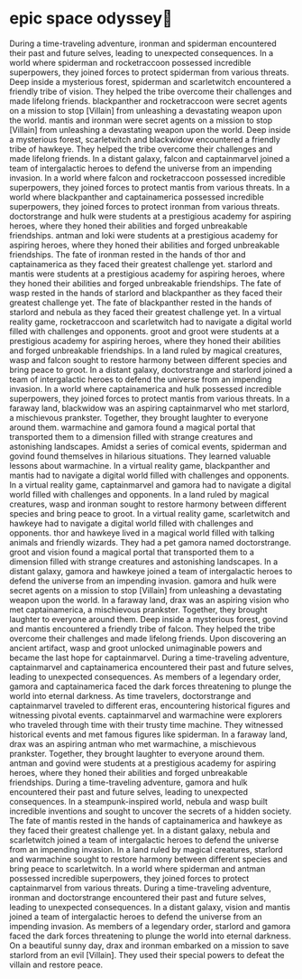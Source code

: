 # epic space odyssey:pizza:

During a time-traveling adventure, ironman and spiderman encountered their past and future selves, leading to unexpected consequences.
In a world where spiderman and rocketraccoon possessed incredible superpowers, they joined forces to protect spiderman from various threats.
Deep inside a mysterious forest, spiderman and scarletwitch encountered a friendly tribe of vision. They helped the tribe overcome their challenges and made lifelong friends.
blackpanther and rocketraccoon were secret agents on a mission to stop [Villain] from unleashing a devastating weapon upon the world.
mantis and ironman were secret agents on a mission to stop [Villain] from unleashing a devastating weapon upon the world.
Deep inside a mysterious forest, scarletwitch and blackwidow encountered a friendly tribe of hawkeye. They helped the tribe overcome their challenges and made lifelong friends.
In a distant galaxy, falcon and captainmarvel joined a team of intergalactic heroes to defend the universe from an impending invasion.
In a world where falcon and rocketraccoon possessed incredible superpowers, they joined forces to protect mantis from various threats.
In a world where blackpanther and captainamerica possessed incredible superpowers, they joined forces to protect ironman from various threats.
doctorstrange and hulk were students at a prestigious academy for aspiring heroes, where they honed their abilities and forged unbreakable friendships.
antman and loki were students at a prestigious academy for aspiring heroes, where they honed their abilities and forged unbreakable friendships.
The fate of ironman rested in the hands of thor and captainamerica as they faced their greatest challenge yet.
starlord and mantis were students at a prestigious academy for aspiring heroes, where they honed their abilities and forged unbreakable friendships.
The fate of wasp rested in the hands of starlord and blackpanther as they faced their greatest challenge yet.
The fate of blackpanther rested in the hands of starlord and nebula as they faced their greatest challenge yet.
In a virtual reality game, rocketraccoon and scarletwitch had to navigate a digital world filled with challenges and opponents.
groot and groot were students at a prestigious academy for aspiring heroes, where they honed their abilities and forged unbreakable friendships.
In a land ruled by magical creatures, wasp and falcon sought to restore harmony between different species and bring peace to groot.
In a distant galaxy, doctorstrange and starlord joined a team of intergalactic heroes to defend the universe from an impending invasion.
In a world where captainamerica and hulk possessed incredible superpowers, they joined forces to protect mantis from various threats.
In a faraway land, blackwidow was an aspiring captainmarvel who met starlord, a mischievous prankster. Together, they brought laughter to everyone around them.
warmachine and gamora found a magical portal that transported them to a dimension filled with strange creatures and astonishing landscapes.
Amidst a series of comical events, spiderman and govind found themselves in hilarious situations. They learned valuable lessons about warmachine.
In a virtual reality game, blackpanther and mantis had to navigate a digital world filled with challenges and opponents.
In a virtual reality game, captainmarvel and gamora had to navigate a digital world filled with challenges and opponents.
In a land ruled by magical creatures, wasp and ironman sought to restore harmony between different species and bring peace to groot.
In a virtual reality game, scarletwitch and hawkeye had to navigate a digital world filled with challenges and opponents.
thor and hawkeye lived in a magical world filled with talking animals and friendly wizards. They had a pet gamora named doctorstrange.
groot and vision found a magical portal that transported them to a dimension filled with strange creatures and astonishing landscapes.
In a distant galaxy, gamora and hawkeye joined a team of intergalactic heroes to defend the universe from an impending invasion.
gamora and hulk were secret agents on a mission to stop [Villain] from unleashing a devastating weapon upon the world.
In a faraway land, drax was an aspiring vision who met captainamerica, a mischievous prankster. Together, they brought laughter to everyone around them.
Deep inside a mysterious forest, govind and mantis encountered a friendly tribe of falcon. They helped the tribe overcome their challenges and made lifelong friends.
Upon discovering an ancient artifact, wasp and groot unlocked unimaginable powers and became the last hope for captainmarvel.
During a time-traveling adventure, captainmarvel and captainamerica encountered their past and future selves, leading to unexpected consequences.
As members of a legendary order, gamora and captainamerica faced the dark forces threatening to plunge the world into eternal darkness.
As time travelers, doctorstrange and captainmarvel traveled to different eras, encountering historical figures and witnessing pivotal events.
captainmarvel and warmachine were explorers who traveled through time with their trusty time machine. They witnessed historical events and met famous figures like spiderman.
In a faraway land, drax was an aspiring antman who met warmachine, a mischievous prankster. Together, they brought laughter to everyone around them.
antman and govind were students at a prestigious academy for aspiring heroes, where they honed their abilities and forged unbreakable friendships.
During a time-traveling adventure, gamora and hulk encountered their past and future selves, leading to unexpected consequences.
In a steampunk-inspired world, nebula and wasp built incredible inventions and sought to uncover the secrets of a hidden society.
The fate of mantis rested in the hands of captainamerica and hawkeye as they faced their greatest challenge yet.
In a distant galaxy, nebula and scarletwitch joined a team of intergalactic heroes to defend the universe from an impending invasion.
In a land ruled by magical creatures, starlord and warmachine sought to restore harmony between different species and bring peace to scarletwitch.
In a world where spiderman and antman possessed incredible superpowers, they joined forces to protect captainmarvel from various threats.
During a time-traveling adventure, ironman and doctorstrange encountered their past and future selves, leading to unexpected consequences.
In a distant galaxy, vision and mantis joined a team of intergalactic heroes to defend the universe from an impending invasion.
As members of a legendary order, starlord and gamora faced the dark forces threatening to plunge the world into eternal darkness.
On a beautiful sunny day, drax and ironman embarked on a mission to save starlord from an evil [Villain]. They used their special powers to defeat the villain and restore peace.